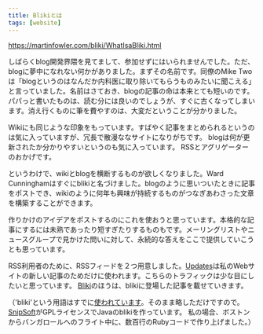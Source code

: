 ```yaml
---
title: Blikiとは
tags: [website]
---
```


https://martinfowler.com/bliki/WhatIsaBliki.html

しばらくblog開発界隈を見てまして、参加せずにはいられませんでした。ただ、blogに夢中になれない何かがありました。まずその名前です。同僚のMike Twoは「blogというのはなんだか内科医に取り除いてもらうものみたいに聞こえる」と言っていました。名前はさておき、blogの記事の命は本来とても短いのです。パパっと書いたものは、読む分には良いのでしょうが、すぐに古くなってしまいます。消え行くものに筆を費やすのは、大変だということが分かりました。

Wikiにも同じような印象をもっています。すばやく記事をまとめられるというのは気に入っていますが、冗長で散漫ななサイトになりがちです。
blogは何が更新されたか分かりやすいというのも気に入っています。
RSSとアグリゲーターのおかげです。

というわけで、wikiとblogを横断するものが欲しくなりました。Ward Cunninghamはすぐにblikiと名づけました。blogのように思いついたときに記事をポストでき、wikiのように何年も興味が持続するものがつなぎあわさった文章を構築することができます。

作りかけのアイデアをポストするのにこれを使おうと思っています。本格的な記事にするには未熟であったり短すぎたりするものもです。メーリングリストやニュースグループで見かけた問いに対して、永続的な答えをここで提供していこうとも思っています。

RSS利用者のために、RSSフィードを２つ用意しました。[Updates](https://martinfowler.com/updates.rss)は私のWebサイトの新しい記事のためだけに使われます。こちらのトラフィックは少な目にしたいと思っています。
[Bliki](https://martinfowler.com/bliki/bliki.rss)のほうは、blikiに登場した記事を載せていきます。

（'bliki'という用語はすでに[使われています](http://www.rollerweblogger.org/page/roller/20020906)。そのまま略しただけですので。
[SnipSoft](http://snipsnap.org/space/Bliki)がGPLライセンスでJavaのblikiを作っています。
私の場合、ボストンからバンガロールへのフライト中に、数百行のRubyコードで作り上げました。）
